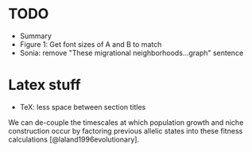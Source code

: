 # TODO
* Summary
* Figure 1: Get font sizes of A and B to match
* Sonia: remove "These migrational neighborhoods...graph" sentence


# Latex stuff
* TeX: less space between section titles


We can de-couple the timescales at which population growth and niche                                                                                   
construction occur by factoring previous allelic states into these fitness                                                                             
calculations [@laland1996evolutionary].
